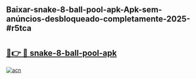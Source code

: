 ## Baixar-snake-8-ball-pool-apk-Apk-sem-anúncios-desbloqueado-completamente-2025-#r5tca

# <h2><a href="https://ainizakaria.my?title=snake-8-ball-pool-apk&ref=22M">🔗👉 🔴 snake-8-ball-pool-apk</a></h2>

[![acn](https://github.com/user-attachments/assets/0f9c940e-d8b0-45ae-aac7-cd30a18b3e1c)](https://ainizakaria.my?title=snake-8-ball-pool-apk&ref=22M)

